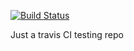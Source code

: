[![Build Status](https://travis-ci.org/dmodalek/travis-ci-test.png?branch=master)](https://travis-ci.org/dmodalek/travis-ci-test)

Just a travis CI testing repo
